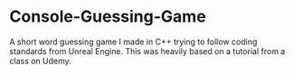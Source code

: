 # Console-Guessing-Game
A short word guessing game I made in C++ trying to follow coding standards from Unreal Engine.  This was heavily based on a tutorial from a class on Udemy.
